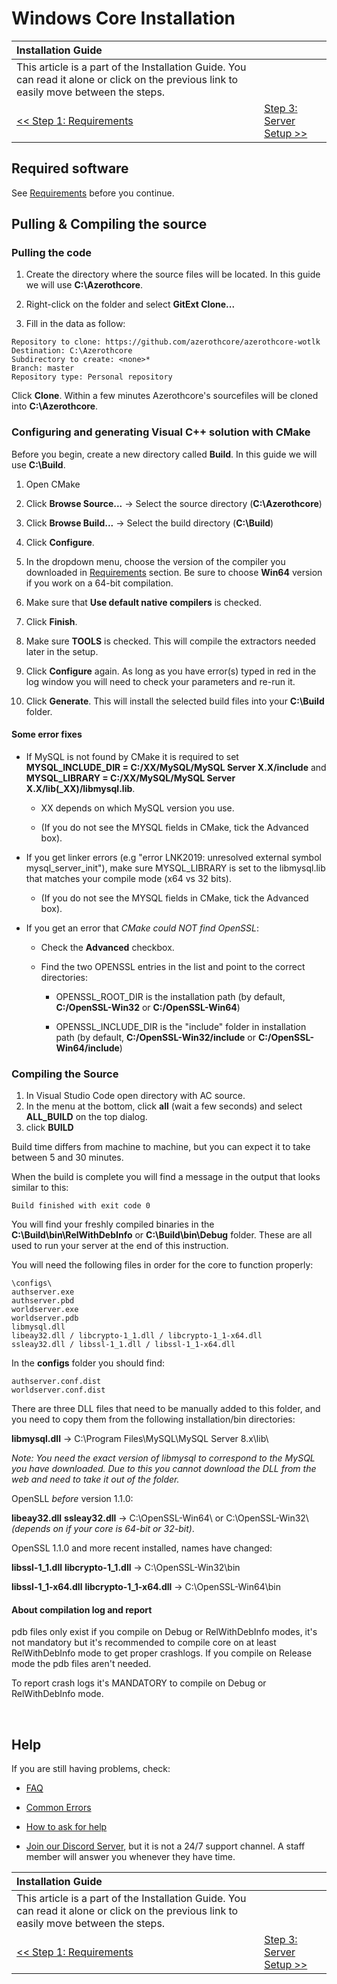 # Windows Core Installation

| Installation Guide | |
| :- | :- |
| This article is a part of the Installation Guide. You can read it alone or click on the previous link to easily move between the steps. |
| [<< Step 1: Requirements](requirements.md) | [Step 3: Server Setup >>](server-setup.md) |

## Required software

See [Requirements](requirements.md) before you continue.

## Pulling & Compiling the source

### Pulling the code

1. Create the directory where the source files will be located. In this guide we will use **C:\Azerothcore**.

1. Right-click on the folder and select **GitExt Clone...**

1. Fill in the data as follow:

```
Repository to clone: https://github.com/azerothcore/azerothcore-wotlk
Destination: C:\Azerothcore
Subdirectory to create: <none>*
Branch: master
Repository type: Personal repository
```

Click **Clone**. Within a few minutes Azerothcore's sourcefiles will be cloned into **C:\Azerothcore**.

### Configuring and generating Visual C++ solution with CMake

Before you begin, create a new directory called **Build**. In this guide we will use **C:\Build**.

1. Open CMake

1. Click **Browse Source...** → Select the source directory (**C:\Azerothcore**)

1. Click **Browse Build...** → Select the build directory (**C:\Build**)

1. Click **Configure**.

1. In the dropdown menu, choose the version of the compiler you downloaded in [Requirements](windows-requirements.md) section. Be sure to choose **Win64** version if you work on a 64-bit compilation.

1. Make sure that **Use default native compilers** is checked.

1. Click **Finish**.

1. Make sure **TOOLS** is checked. This will compile the extractors needed later in the setup.

1. Click **Configure** again. As long as you have error(s) typed in red in the log window you will need to check your parameters and re-run it.

1. Click **Generate**. This will install the selected build files into your **C:\Build** folder.

#### Some error fixes

- If MySQL is not found by CMake it is required to set **MYSQL_INCLUDE_DIR = C:/XX/MySQL/MySQL Server X.X/include** and **MYSQL_LIBRARY = C:/XX/MySQL/MySQL Server X.X/lib(_XX)/libmysql.lib**.

    - XX depends on which MySQL version you use.
    
    - (If you do not see the MYSQL fields in CMake, tick the Advanced box).
    
- If you get linker errors (e.g "error LNK2019: unresolved external symbol mysql_server_init"), make sure MYSQL_LIBRARY is set to the libmysql.lib that matches your compile mode (x64 vs 32 bits).

    - (If you do not see the MYSQL fields in CMake, tick the Advanced box).

- If you get an error that *CMake could NOT find OpenSSL*:
  
    - Check the **Advanced** checkbox.
    
    - Find the two OPENSSL entries in the list and point to the correct directories:

        - OPENSSL_ROOT_DIR is the installation path (by default, **C:/OpenSSL-Win32** or **C:/OpenSSL-Win64**)
        
        - OPENSSL_INCLUDE_DIR is the "include" folder in installation path (by default, **C:/OpenSSL-Win32/include** or **C:/OpenSSL-Win64/include**)

### Compiling the Source

1. In Visual Studio Code open directory with AC source.
1. In the menu at the bottom, click **all** (wait a few seconds) and select **ALL_BUILD** on the top dialog.
1. click **BUILD** 

Build time differs from machine to machine, but you can expect it to take between 5 and 30 minutes.

When the build is complete you will find a message in the output that looks similar to this:

```
Build finished with exit code 0
```

You will find your freshly compiled binaries in the **C:\Build\bin\RelWithDebInfo** or **C:\Build\bin\Debug** folder. These are all used to run your server at the end of this instruction.

You will need the following files in order for the core to function properly:

```
\configs\
authserver.exe
authserver.pbd
worldserver.exe
worldserver.pdb
libmysql.dll
libeay32.dll / libcrypto-1_1.dll / libcrypto-1_1-x64.dll
ssleay32.dll / libssl-1_1.dll / libssl-1_1-x64.dll
```

In the **configs** folder you should find:

```
authserver.conf.dist
worldserver.conf.dist
```

There are three DLL files that need to be manually added to this folder, and you need to copy them from the following installation/bin directories:

**libmysql.dll** → C:\Program Files\MySQL\MySQL Server 8.x\lib\

*Note: You need the exact version of libmysql to correspond to the MySQL you have downloaded. Due to this you cannot download the DLL from the web and need to take it out of the folder.*

OpenSLL _before_ version 1.1.0:

**libeay32.dll**
**ssleay32.dll** → C:\OpenSSL-Win64\ or C:\OpenSSL-Win32\ *(depends on if your core is 64-bit or 32-bit)*.

OpenSSL 1.1.0 and more recent installed, names have changed:

**libssl-1_1.dll**
**libcrypto-1_1.dll** → C:\OpenSSL-Win32\bin

**libssl-1_1-x64.dll**
**libcrypto-1_1-x64.dll** → C:\OpenSSL-Win64\bin

#### About compilation log and report

pdb files only exist if you compile on Debug or RelWithDebInfo modes, it's not mandatory but it's recommended to compile core on at least RelWithDebInfo mode to get proper crashlogs. If you compile on Release mode the pdb files aren't needed.

To report crash logs it's MANDATORY to compile on Debug or RelWithDebInfo mode.

<br>

## Help

If you are still having problems, check:

* [FAQ](faq.md)

* [Common Errors](common-errors.md)

* [How to ask for help](how-to-ask-for-help.md)

* [Join our Discord Server](https://discord.gg/gkt4y2x), but it is not a 24/7 support channel. A staff member will answer you whenever they have time.

| Installation Guide | |
| :- | :- |
| This article is a part of the Installation Guide. You can read it alone or click on the previous link to easily move between the steps. |
| [<< Step 1: Requirements](requirements.md) | [Step 3: Server Setup >>](server-setup.md) |